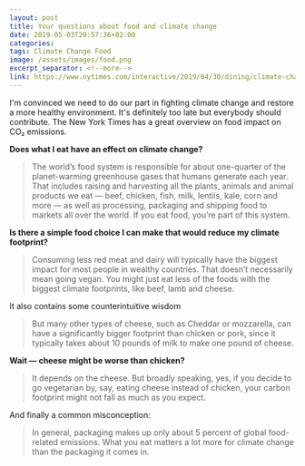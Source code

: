 ```yaml
---
layout: post
title: Your questions about food and climate change
date: 2019-05-03T20:57:36+02:00
categories:
tags: Climate Change Food
image: /assets/images/food.png
excerpt_separator: <!--more-->
link: https://www.nytimes.com/interactive/2019/04/30/dining/climate-change-food-eating-habits.html
---
```


I'm convinced we need to do our part in fighting climate change and restore a more healthy environment.
It's definitely too late but everybody should contribute.
The New York Times has a great overview on food impact on CO₂ emissions.

**Does what I eat have an effect on climate change?**

> The world’s food system is responsible for about one-quarter of the planet-warming greenhouse gases that humans generate each year. That includes raising and harvesting all the plants, animals and animal products we eat — beef, chicken, fish, milk, lentils, kale, corn and more — as well as processing, packaging and shipping food to markets all over the world. If you eat food, you’re part of this system.

**Is there a simple food choice I can make that would reduce my climate footprint?**

> Consuming less red meat and dairy will typically have the biggest impact for most people in wealthy countries. That doesn’t necessarily mean going vegan. You might just eat less of the foods with the biggest climate footprints, like beef, lamb and cheese.

It also contains some counterintuitive wisdom

> But many other types of cheese, such as Cheddar or mozzarella, can have a significantly bigger footprint than chicken or pork, since it typically takes about 10 pounds of milk to make one pound of cheese.

**Wait — cheese might be worse than chicken?**

> It depends on the cheese. But broadly speaking, yes, if you decide to go vegetarian by, say, eating cheese instead of chicken, your carbon footprint might not fall as much as you expect.

And finally a common misconception:

> In general, packaging makes up only about 5 percent of global food-related emissions. What you eat matters a lot more for climate change than the packaging it comes in.
